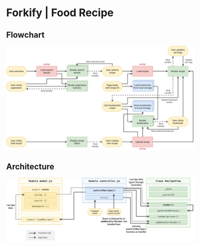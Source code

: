 # Forkify | Food Recipe

## Flowchart
![Alt text](forkify-flowchart.png)

## Architecture
![Alt text](forkify-architecture-recipe-loading.png)

